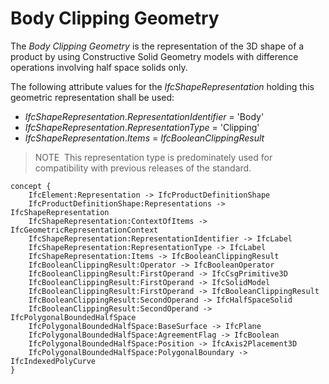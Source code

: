 Body Clipping Geometry
======================

The _Body Clipping Geometry_ is the representation of the 3D shape of a product by using Constructive Solid Geometry models with difference operations involving half space solids only.

The following attribute values for the _IfcShapeRepresentation_ holding this geometric representation shall be used:

* _IfcShapeRepresentation_._RepresentationIdentifier_ = 'Body'
* _IfcShapeRepresentation_._RepresentationType_ = 'Clipping'
* _IfcShapeRepresentation_._Items_ = _IfcBooleanClippingResult_

> NOTE&nbsp; This representation type is predominately used for compatibility with previous releases of the standard.

```
concept {
    IfcElement:Representation -> IfcProductDefinitionShape
    IfcProductDefinitionShape:Representations -> IfcShapeRepresentation
    IfcShapeRepresentation:ContextOfItems -> IfcGeometricRepresentationContext
    IfcShapeRepresentation:RepresentationIdentifier -> IfcLabel
    IfcShapeRepresentation:RepresentationType -> IfcLabel
    IfcShapeRepresentation:Items -> IfcBooleanClippingResult
    IfcBooleanClippingResult:Operator -> IfcBooleanOperator
    IfcBooleanClippingResult:FirstOperand -> IfcCsgPrimitive3D
    IfcBooleanClippingResult:FirstOperand -> IfcSolidModel
    IfcBooleanClippingResult:FirstOperand -> IfcBooleanClippingResult
    IfcBooleanClippingResult:SecondOperand -> IfcHalfSpaceSolid
    IfcBooleanClippingResult:SecondOperand -> IfcPolygonalBoundedHalfSpace
    IfcPolygonalBoundedHalfSpace:BaseSurface -> IfcPlane
    IfcPolygonalBoundedHalfSpace:AgreementFlag -> IfcBoolean
    IfcPolygonalBoundedHalfSpace:Position -> IfcAxis2Placement3D
    IfcPolygonalBoundedHalfSpace:PolygonalBoundary -> IfcIndexedPolyCurve
}
```
